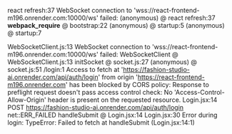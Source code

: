 react refresh:37 WebSocket connection to 'wss://react-frontend-m196.onrender.com:10000/ws' failed:
(anonymous)	@	react refresh:37
__webpack_require__	@	bootstrap:22
(anonymous)	@	startup:5
(anonymous)	@	startup:7

WebSocketClient.js:13 WebSocket connection to 'wss://react-frontend-m196.onrender.com:10000/ws' failed:
WebSocketClient	@	WebSocketClient.js:13
initSocket	@	socket.js:27
(anonymous)	@	socket.js:51
/login:1 Access to fetch at 'https://fashion-studio-ai.onrender.com/api/auth/login' from origin 'https://react-frontend-m196.onrender.com' has been blocked by CORS policy: Response to preflight request doesn't pass access control check: No 'Access-Control-Allow-Origin' header is present on the requested resource.
Login.jsx:14
POST https://fashion-studio-ai.onrender.com/api/auth/login net::ERR_FAILED
handleSubmit	@	Login.jsx:14
Login.jsx:30 Error during login: TypeError: Failed to fetch
at handleSubmit (Login.jsx:14:1)
